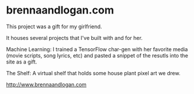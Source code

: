 # brennaandlogan.com
This project was a gift for my girlfriend.

It houses several projects that I've built with and for her.

Machine Learning:
I trained a TensorFlow char-gen with her favorite media (movie scripts, song lyrics, etc) and pasted a snippet of the resutls into the site as a gift.

The Shelf:
A virtual shelf that holds some house plant pixel art we drew.


http://www.brennaandlogan.com
